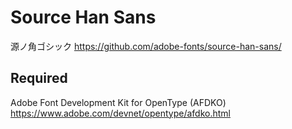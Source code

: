 # Source Han Sans

源ノ角ゴシック
https://github.com/adobe-fonts/source-han-sans/

## Required

Adobe Font Development Kit for OpenType (AFDKO)
https://www.adobe.com/devnet/opentype/afdko.html
